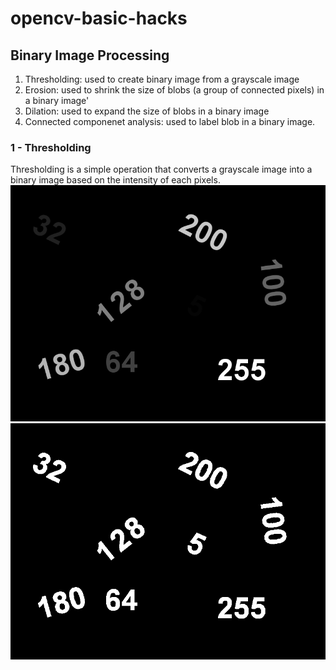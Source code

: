 # opencv-basic-hacks

## Binary Image Processing
1. Thresholding: used to create binary image from a grayscale image
2. Erosion: used to shrink the size of blobs (a group of connected pixels) in a binary image'
3. Dilation: used to expand the size of blobs in a binary image
4. Connected componenet analysis: used to label blob in a binary image.

### 1 - Thresholding
Thresholding is a simple operation that converts a grayscale image into a binary image based on the intensity of each pixels.
![alt text](/data/images/threshold.png "Original Image")![alt text](/data/images/threshold_out.png "Thresholded Image")


